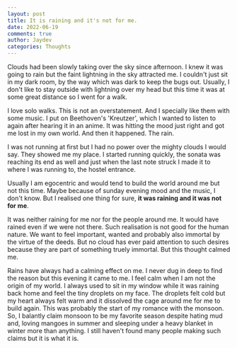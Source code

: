 ```yaml
---
layout: post
title: It is raining and it's not for me.
date: 2022-06-19
comments: true
author: Jaydev
categories: Thoughts
---
```


Clouds had been slowly taking over the sky since afternoon. I knew it was going to rain but the faint lightning in the sky attracted me. I couldn't just sit in my dark room, by the way which was dark to keep the bugs out. Usually, I don't like to stay outside with lightning over my head but this time it was at some great distance so I went for a walk.

I love solo walks. This is not an overstatement. And I specially like them with some music. I put on Beethoven's 'Kreutzer', which I wanted to listen to again after hearing it in an anime. It was hitting the mood just right and got me lost in my own world. And then it happened. The rain.

I was not running at first but I had no power over the mighty clouds I would say. They showed me my place. I started running quickly, the sonata was reaching its end as well and just when the last note struck I made it to where I was running to, the hostel entrance.

Usually I am egocentric and would tend to build the world around me but not this time. Maybe because of sunday evening mood and the music, I don't know. But I realised one thing for sure, **it was raining and it was not for me**.

It was neither raining for me nor for the people around me. It would have rained even if we were not there. Such realisation is not good for the human nature. We want to feel important, wanted and probably also immortal by the virtue of the deeds. But no cloud has ever paid attention to such desires because they are part of something truely immortal. But this thought calmed me.

Rains have always had a calming effect on me. I never dug in deep to find the reason but this evening it came to me. I feel calm when I am not the origin of my world. I always used to sit in my window while it was raining back home and feel the tiny droplets on my face. The droplets felt cold but my heart always felt warm and it dissolved the cage around me for me to build again. This was probably the start of my romance with the monsoon. So, I balantly claim monsoon to be my favorite season despite hating mud and, loving mangoes in summer and sleeping under a heavy blanket in winter more than anything. I still haven't found many people making such claims but it is what it is.
